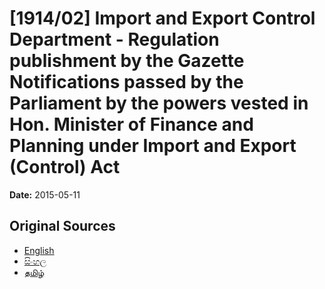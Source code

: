 # [1914/02] Import and Export Control Department - Regulation publishment by the Gazette Notifications passed by the Parliament by the powers vested in Hon. Minister of Finance and Planning under Import and Export (Control) Act

**Date:** 2015-05-11

## Original Sources

- [English](https://documents.gov.lk/view/extra-gazettes/2015/5/1914-02_E.pdf)
- [සිංහල](https://documents.gov.lk/view/extra-gazettes/2015/5/1914-02_S.pdf)
- [தமிழ்](https://documents.gov.lk/view/extra-gazettes/2015/5/1914-02_T.pdf)
